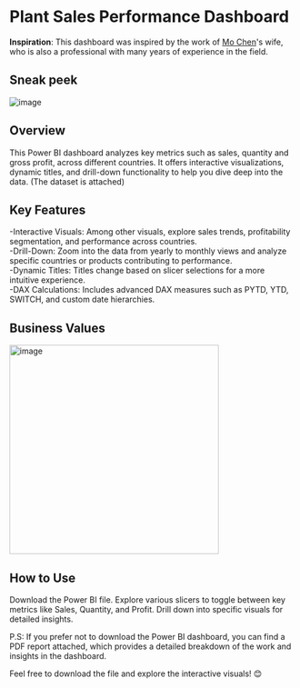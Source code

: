 # Plant Sales Performance Dashboard

<b>Inspiration</b>: This dashboard was inspired by the work of <a href="https://www.linkedin.com/in/mo-chen1/">Mo Chen</a>'s wife, who is also a professional with many years of experience in the field.

## Sneak peek
![image](https://github.com/user-attachments/assets/83ebe82a-2bf6-4fb0-835b-095b871268eb)


## Overview
This Power BI dashboard analyzes key metrics such as sales, quantity and gross profit, across different countries. It offers interactive visualizations, dynamic titles, and drill-down functionality to help you dive deep into the data. (The dataset is attached)

## Key Features
-Interactive Visuals: Among other visuals, explore sales trends, profitability segmentation, and performance across countries. <br >
-Drill-Down: Zoom into the data from yearly to monthly views and analyze specific countries or products contributing to performance.<br >
-Dynamic Titles: Titles change based on slicer selections for a more intuitive experience.<br >
-DAX Calculations: Includes advanced DAX measures such as PYTD, YTD, SWITCH, and custom date hierarchies.

## Business Values
<img width="368" alt="image" src="https://github.com/user-attachments/assets/c39e17dd-8f91-4c6b-8084-deb2ce22baa3">

## How to Use
Download the Power BI file.
Explore various slicers to toggle between key metrics like Sales, Quantity, and Profit.
Drill down into specific visuals for detailed insights.

P.S: If you prefer not to download the Power BI dashboard, you can find a PDF report attached, which provides a detailed breakdown of the work and insights in the dashboard.

Feel free to download the file and explore the interactive visuals! 😊

